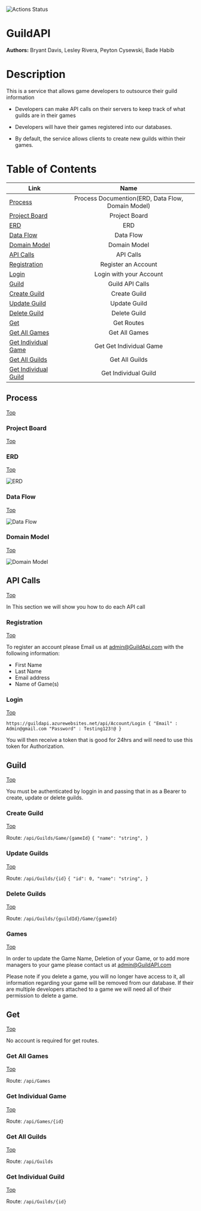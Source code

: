 ![Actions Status](https://github.com/jeremymaya/Code-401-Async-Inn-API/workflows/build/badge.svg)  
# GuildAPI
**Authors:** Bryant Davis, Lesley Rivera, Peyton Cysewski, Bade Habib  

# Description
This is a service that allows game developers to outsource their guild information

* Developers can make API calls on their servers to keep track of what guilds are in their games

* Developers will have their games registered into our databases.

* By default, the service allows clients to create new guilds within their games.

# Table of Contents
| Link     |Name       |
|----------|:-----------------------------------------------------------------------------:|
|[Process](#process) 	|Process Documention(ERD, Data Flow, Domain Model)       	|
|[Project Board](#project-board) 	|Project Board       	|
|[ERD](#erd) 	|ERD       	|
|[Data Flow](#data-flow) 	|Data Flow    	|
|[Domain Model](#domain-model) 	|Domain Model    	|
|[API Calls](#api-calls) 	|API Calls    	|
|[Registration](#registration) 	|Register an Account    	|
|[Login](#login) 	|Login with your Account    	|
|[Guild](#guild) 	|Guild API Calls    	|
|[Create Guild](#create-guild) 	|Create Guild  	|
|[Update Guild](#update-guild) 	|Update Guild  	|
|[Delete Guild](#delete-guild) 	|Delete Guild  	|
|[Get](#get) 	|Get Routes  	|
|[Get All Games](#get-all-games) 	|Get All Games  	|
|[Get Individual Game](#get-individual-game) 	|Get Get Individual Game  	|
|[Get All Guilds](#get-all-guilds) 	|Get All Guilds  	|
|[Get Individual Guild](#get-individual-guild) 	|Get Individual Guild  	|




## Process
[Top](#table-of-contents)


### Project Board
[Top](#table-of-contents)

[Project Board]: https://github.com/JungDefiant/GuildAPI/projects/1

### ERD
[Top](#table-of-contents)


![ERD](./Assets/ERD.png)

### Data Flow
[Top](#table-of-contents)

![Data Flow](./Assets/Data-Flow.jpg)

### Domain Model
[Top](#table-of-contents)

![Domain Model](./Assets/DomainModelDiagram.png)

## API Calls
[Top](#table-of-contents)

In This section we will show you how to do each API call

### Registration
[Top](#table-of-contents)

To register an account please Email us at admin@GuildApi.com with the following information:
* First Name
* Last Name
* Email address
* Name of Game(s)

### Login
[Top](#table-of-contents)

`https://guildapi.azurewebsites.net/api/Account/Login
{
	"Email" : Admin@gmail.com
	"Password" : Testing123!@
}`

You will then receive a token that is good for 24hrs and will need to use this token for Authorization.

## Guild
[Top](#table-of-contents)

You must be authenticated by loggin in and passing that in as a Bearer to create, update or delete guilds.

### Create Guild
[Top](#table-of-contents)


Route:
`/api/Guilds/Game/{gameId}`
`{
  "name": "string",
}`


### Update Guilds
[Top](#table-of-contents)


Route:
`/api/Guilds/{id}`
`{
  "id": 0,
  "name": "string",
}`

### Delete Guilds
[Top](#table-of-contents)


Route:
`/api/Guilds/{guildId}/Game/{gameId}`

### Games
[Top](#table-of-contents)


In order to update the Game Name, Deletion of your Game, or to add more managers to your game please contact us at admin@GuildAPI.com

Please note if you delete a game, you will no longer have access to it, all information regarding your game will be removed from our database.
If their are multiple developers attached to a game we will need all of their permission to delete a game.

## Get
[Top](#table-of-contents)


No account is required for get routes.

### Get All Games
[Top](#table-of-contents)


Route:
`/api/Games`

### Get Individual Game
[Top](#table-of-contents)


Route:
`/api/Games/{id}`

### Get All Guilds
[Top](#table-of-contents)


Route:
`/api/Guilds`

### Get Individual Guild
[Top](#table-of-contents)


Route:
`/api/Guilds/{id}`